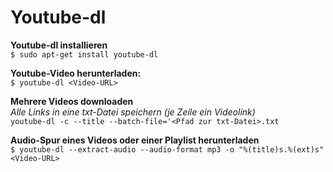 # Youtube-dl

**Youtube-dl installieren**  
```$ sudo apt-get install youtube-dl```

**Youtube-Video herunterladen:**  
```$ youtube-dl <Video-URL>```

**Mehrere Videos downloaden**  
_Alle Links in eine txt-Datei speichern (je Zeile ein Videolink)_  
```youtube-dl -c --title --batch-file='<Pfad zur txt-Datei>.txt```

**Audio-Spur eines Videos oder einer Playlist herunterladen**  
```$ youtube-dl --extract-audio --audio-format mp3 -o "%(title)s.%(ext)s" <Video-URL>```